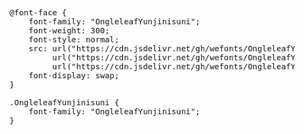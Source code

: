 <pre>
@font-face {
    font-family: "OngleleafYunjinisuni";
    font-weight: 300;
    font-style: normal;
    src: url("https://cdn.jsdelivr.net/gh/wefonts/OngleleafYunjinisuni.css/OngleleafYunjinisuni.woff2") format("woff2"),
         url("https://cdn.jsdelivr.net/gh/wefonts/OngleleafYunjinisuni.css/OngleleafYunjinisuni.woff") format("woff"),
         url("https://cdn.jsdelivr.net/gh/wefonts/OngleleafYunjinisuni.css/OngleleafYunjinisuni.ttf") format("truetype");
    font-display: swap;
}

.OngleleafYunjinisuni {
    font-family: "OngleleafYunjinisuni";
}

  
</pre>
